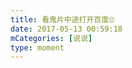 ```yaml
---
title: 看鬼片中途打开百度🙄
date: 2017-05-13 00:59:18
mCategories: [说说]
type: moment
---
```


<div id="pics-20170513005918"></div>

<script>
var data = [
    {"link": "2017-05-13_000000.jpeg", "type": "shuoshuo"}
];
picsRender(data, "pics-20170513005918");
</script>

